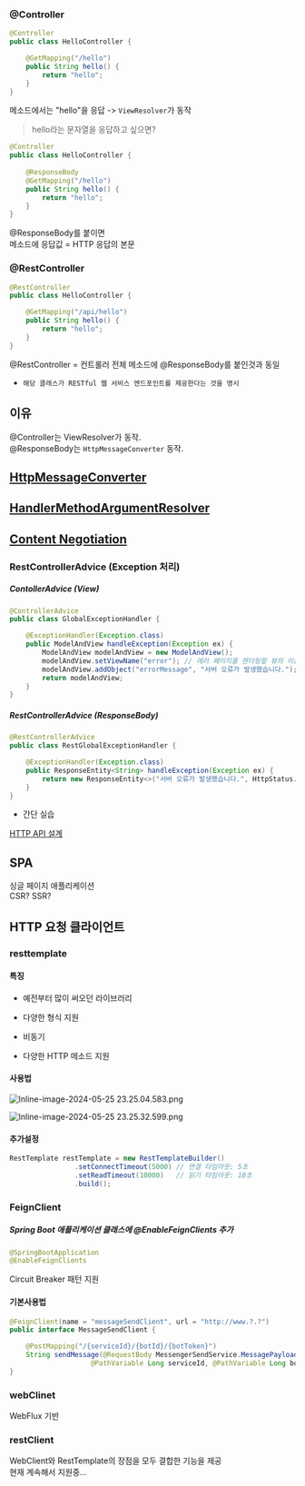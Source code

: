 ### @Controller

```java
@Controller
public class HelloController {

    @GetMapping("/hello")
    public String hello() {
        return "hello";
    }
}
```

메소드에서는 "hello"을 응답 -> `ViewResolver`가 동작

> hello라는 문자열을 응답하고 싶으면?

```java
@Controller
public class HelloController {
    
    @ResponseBody
    @GetMapping("/hello")
    public String hello() {
        return "hello";
    }
}
```

@ResponseBody를 붙이면  
메소드에 응답값 = HTTP 응답의 본문

### @RestController

```java
@RestController
public class HelloController {

    @GetMapping("/api/hello")
    public String hello() {
        return "hello";
    }
}

```

@RestController = 컨트롤러 전체 메소드에 @ResponseBody를 붙인것과 동일

- `해당 클래스가 RESTful 웹 서비스 엔드포인트를 제공한다는 것을 명시`

## 이유

@Controller는 ViewResolver가 동작.  
@ResponseBody는 `HttpMessageConverter` 동작.

## [HttpMessageConverter](https://nhnacademy.dooray.com/share/pages/AaQfNbq2QoCgNmcSQQkB_g/3809629778617540989)

## [HandlerMethodArgumentResolver](https://nhnacademy.dooray.com/share/pages/AaQfNbq2QoCgNmcSQQkB_g/3809630011428873361)

## [Content Negotiation](https://nhnacademy.dooray.com/share/pages/AaQfNbq2QoCgNmcSQQkB_g/3809630327914668350)

### RestControllerAdvice (Exception 처리)

##### ContollerAdvice (View)

```java
@ControllerAdvice
public class GlobalExceptionHandler {

    @ExceptionHandler(Exception.class)
    public ModelAndView handleException(Exception ex) {
        ModelAndView modelAndView = new ModelAndView();
        modelAndView.setViewName("error"); // 에러 페이지를 렌더링할 뷰의 이름을 설정합니다.
        modelAndView.addObject("errorMessage", "서버 오류가 발생했습니다."); // 에러 페이지에 전달할 메시지를 추가합니다.
        return modelAndView;
    }
}
```

##### RestControllerAdvice (ResponseBody)

```java
@RestControllerAdvice
public class RestGlobalExceptionHandler {

    @ExceptionHandler(Exception.class)
    public ResponseEntity<String> handleException(Exception ex) {
        return new ResponseEntity<>("서버 오류가 발생했습니다.", HttpStatus.INTERNAL_SERVER_ERROR);
    }
}
```

- 간단 실습
    

[HTTP API 설계](https://nhnacademy.dooray.com/share/pages/AaQfNbq2QoCgNmcSQQkB_g/3809630846553765712)

## SPA

싱글 페이지 애플리케이션  
CSR? SSR?

## HTTP 요청 클라이언트

### resttemplate

#### 특징

- 예전부터 많이 써오던 라이브러리
    
- 다양한 형식 지원
    
- 비동기
    
- 다양한 HTTP 메소드 지원
    

#### 사용법

![Inline-image-2024-05-25 23.25.04.583.png](15_img1.png)

![Inline-image-2024-05-25 23.25.32.599.png](15_img2.png)

#### 추가설정

```java
RestTemplate restTemplate = new RestTemplateBuilder()
                .setConnectTimeout(5000) // 연결 타임아웃: 5초
                .setReadTimeout(10000)   // 읽기 타임아웃: 10초
                .build();
```

### FeignClient

##### Spring Boot 애플리케이션 클래스에 @EnableFeignClients 추가

```java
@SpringBootApplication
@EnableFeignClients
```

Circuit Breaker 패턴 지원

#### 기본사용법

```java
@FeignClient(name = "messageSendClient", url = "http://www.?.?")
public interface MessageSendClient {

    @PostMapping("/{serviceId}/{botId}/{botToken}")
    String sendMessage(@RequestBody MessengerSendService.MessagePayload messagePayload,
                    @PathVariable Long serviceId, @PathVariable Long botId, @PathVariable String botToken);
}
```

### webClinet

WebFlux 기반

### restClient

WebClient와 RestTemplate의 장점을 모두 결합한 기능을 제공  
현재 계속해서 지원중...
